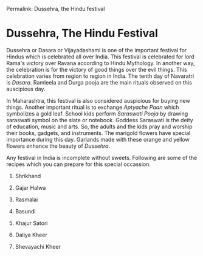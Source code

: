 Permalink: Dussehra, the Hindu festival

# Dussehra, The Hindu Festival

Dussehra or Dasara or Vijayadashami is one of the important festival for Hindus which is celebrated all over India.  This festival is celebrated for lord Rama's victory over Ravana according to Hindu Mythology. In another way, the celebration is for the victory of good things over the evil things. This celebration varies from region to region in India. The tenth day of Navaratri is _Dasara_. Ramleela and Durga pooja  are the main rituals observed on this auscipious day.

In Maharashtra, this festival is also considered auspicious for buying new things. Another important ritual is to exchange _Aptyache Paan_ which symbolizes a gold leaf. School kids perform _Saraswati Pooja_ by drawing saraswati symbol on the slate or notebook. Goddess Saraswati is the deity of education, music and arts. So, the adults and the kids pray and worship their books, gadgets, and instruments. The marigold flowers have special importance during this day. Garlands made with these orange and yellow flowers enhance the beauty of _Dussehra_.

Any festival in India is incomplete without sweets. Following are some of the recipes which you can prepare for this special occassion. 

1. Shrikhand 

2. Gajar Halwa

3. Rasmalai

4. Basundi

5. Khajur Satori

6. Daliya Kheer

7. Shevayachi Kheer 

